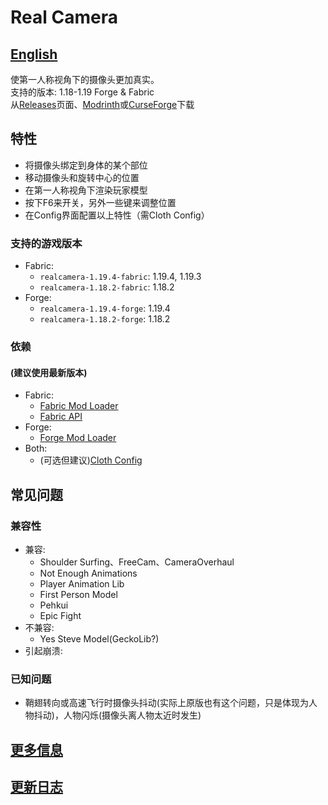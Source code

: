 # Real Camera #

## [English](README.md) ##

使第一人称视角下的摄像头更加真实。  
支持的版本: 1.18-1.19 Forge & Fabric  
从[Releases](https://github.com/xTracr/RealCamera/releases)页面、[Modrinth](https://modrinth.com/mod/real-camera)或[CurseForge](https://curseforge.com/minecraft/mc-mods/real-camera)下载  

## 特性 ##

* 将摄像头绑定到身体的某个部位
* 移动摄像头和旋转中心的位置
* 在第一人称视角下渲染玩家模型
* 按下F6来开关，另外一些键来调整位置
* 在Config界面配置以上特性（需Cloth Config）

### 支持的游戏版本 ###

* Fabric:
  * `realcamera-1.19.4-fabric`: 1.19.4, 1.19.3
  * `realcamera-1.18.2-fabric`: 1.18.2
* Forge:
  * `realcamera-1.19.4-forge`: 1.19.4
  * `realcamera-1.18.2-forge`: 1.18.2

### 依赖 ###

#### (建议使用最新版本) ####

* Fabric:
  * [Fabric Mod Loader](https://fabricmc.net/use/installer/)
  * [Fabric API](https://modrinth.com/mod/fabric-api)
* Forge:
  * [Forge Mod Loader](https://files.minecraftforge.net/)
* Both:
  * (可选但建议)[Cloth Config](https://modrinth.com/mod/cloth-config)

## 常见问题 ##

### 兼容性 ###

* 兼容:
  * Shoulder Surfing、FreeCam、CameraOverhaul
  * Not Enough Animations
  * Player Animation Lib
  * First Person Model
  * Pehkui
  * Epic Fight
* 不兼容:
  * Yes Steve Model(GeckoLib?)
* 引起崩溃:

### 已知问题 ###

* 鞘翅转向或高速飞行时摄像头抖动(实际上原版也有这个问题，只是体现为人物抖动)，人物闪烁(摄像头离人物太近时发生)

## [更多信息](https://github.com/xTracr/RealCamera/wiki) ##

## [更新日志](changelog.md) ##
